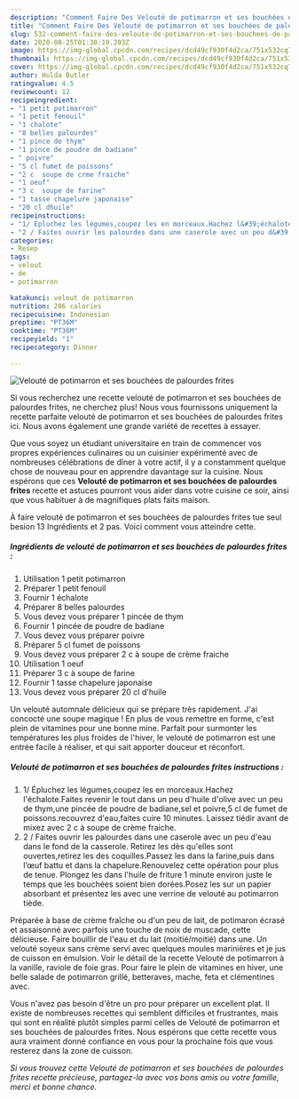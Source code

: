 ```yaml
---
description: "Comment Faire Des Velouté de potimarron et ses bouchées de palourdes frites"
title: "Comment Faire Des Velouté de potimarron et ses bouchées de palourdes frites"
slug: 532-comment-faire-des-veloute-de-potimarron-et-ses-bouchees-de-palourdes-frites
date: 2020-08-25T01:30:19.293Z
image: https://img-global.cpcdn.com/recipes/dcd49cf930f4d2ca/751x532cq70/veloute-de-potimarron-et-ses-bouchees-de-palourdes-frites-photo-principale-de-la-recette.jpg
thumbnail: https://img-global.cpcdn.com/recipes/dcd49cf930f4d2ca/751x532cq70/veloute-de-potimarron-et-ses-bouchees-de-palourdes-frites-photo-principale-de-la-recette.jpg
cover: https://img-global.cpcdn.com/recipes/dcd49cf930f4d2ca/751x532cq70/veloute-de-potimarron-et-ses-bouchees-de-palourdes-frites-photo-principale-de-la-recette.jpg
author: Hulda Butler
ratingvalue: 4.5
reviewcount: 12
recipeingredient:
- "1 petit potimarron"
- "1 petit fenouil"
- "1 chalote"
- "8 belles palourdes"
- "1 pince de thym"
- "1 pince de poudre de badiane"
- " poivre"
- "5 cl fumet de poissons"
- "2 c  soupe de crme fraiche"
- "1 oeuf"
- "3 c  soupe de farine"
- "1 tasse chapelure japonaise"
- "20 cl dhuile"
recipeinstructions:
- "1/ Épluchez les légumes,coupez les en morceaux.Hachez l&#39;échalote.Faites revenir le tout dans un peu d&#39;huile d&#39;olive avec un peu de thym,une pincée de poudre de badiane,sel et poivre,5 cl de fumet de poissons.recouvrez d&#39;eau,faites cuire 10 minutes. Laissez tiédir avant de mixez avec 2 c à soupe de crème fraiche."
- "2 / Faites ouvrir les palourdes dans une caserole avec un peu d&#39;eau dans le fond de la casserole. Retirez les dès qu&#39;elles sont ouvertes,retirez les des coquilles.Passez les dans la farine,puis dans l’œuf battu et dans la chapelure.Renouvelez cette opération pour plus de tenue. Plongez les dans l&#39;huile de friture 1 minute environ juste le temps que les bouchées soient bien dorées.Posez les sur un papier absorbant et présentez les avec une verrine de velouté au potimarron tiède."
categories:
- Resep
tags:
- velout
- de
- potimarron

katakunci: velout de potimarron 
nutrition: 206 calories
recipecuisine: Indonesian
preptime: "PT36M"
cooktime: "PT36M"
recipeyield: "1"
recipecategory: Dinner

---
```



![Velouté de potimarron et ses bouchées de palourdes frites](https://img-global.cpcdn.com/recipes/dcd49cf930f4d2ca/751x532cq70/veloute-de-potimarron-et-ses-bouchees-de-palourdes-frites-photo-principale-de-la-recette.jpg)

Si vous recherchez une recette velouté de potimarron et ses bouchées de palourdes frites, ne cherchez plus! Nous vous fournissons uniquement la recette parfaite velouté de potimarron et ses bouchées de palourdes frites ici. Nous avons également une grande variété de recettes à essayer.

Que vous soyez un étudiant universitaire en train de commencer vos propres expériences culinaires ou un cuisinier expérimenté avec de nombreuses célébrations de dîner à votre actif, il y a constamment quelque chose de nouveau pour en apprendre davantage sur la cuisine. Nous espérons que ces <strong> Velouté de potimarron et ses bouchées de palourdes frites </strong> recette et astuces pourront vous aider dans votre cuisine ce soir, ainsi que vous habituer à de magnifiques plats faits maison.

<!--inarticleads1-->

À faire velouté de potimarron et ses bouchées de palourdes frites tue seul besion 13 Ingrédients et 2 pas. Voici comment vous atteindre cette.

##### Ingrédients de velouté de potimarron et ses bouchées de palourdes frites :

1. Utilisation 1 petit potimarron
1. Préparer 1 petit fenouil
1. Fournir 1 échalote
1. Préparer 8 belles palourdes
1. Vous devez vous préparer 1 pincée de thym
1. Fournir 1 pincée de poudre de badiane
1. Vous devez vous préparer  poivre
1. Préparer 5 cl fumet de poissons
1. Vous devez vous préparer 2 c à soupe de crème fraiche
1. Utilisation 1 oeuf
1. Préparer 3 c à soupe de farine
1. Fournir 1 tasse chapelure japonaise
1. Vous devez vous préparer 20 cl d&#39;huile


Un velouté automnale délicieux qui se prépare très rapidement. J&#39;ai concocté une soupe magique ! En plus de vous remettre en forme, c&#39;est plein de vitamines pour une bonne mine. Parfait pour surmonter les températures les plus froides de l&#39;hiver, le velouté de potimarron est une entrée facile à réaliser, et qui sait apporter douceur et réconfort. 

<!--inarticleads2-->

##### Velouté de potimarron et ses bouchées de palourdes frites instructions :

1. 1/ Épluchez les légumes,coupez les en morceaux.Hachez l&#39;échalote.Faites revenir le tout dans un peu d&#39;huile d&#39;olive avec un peu de thym,une pincée de poudre de badiane,sel et poivre,5 cl de fumet de poissons.recouvrez d&#39;eau,faites cuire 10 minutes. Laissez tiédir avant de mixez avec 2 c à soupe de crème fraiche.
1. 2 / Faites ouvrir les palourdes dans une caserole avec un peu d&#39;eau dans le fond de la casserole. Retirez les dès qu&#39;elles sont ouvertes,retirez les des coquilles.Passez les dans la farine,puis dans l’œuf battu et dans la chapelure.Renouvelez cette opération pour plus de tenue. Plongez les dans l&#39;huile de friture 1 minute environ juste le temps que les bouchées soient bien dorées.Posez les sur un papier absorbant et présentez les avec une verrine de velouté au potimarron tiède.


Préparée à base de crème fraîche ou d&#39;un peu de lait, de potimaron écrasé et assaisonné avec parfois une touche de noix de muscade, cette délicieuse. Faire bouillir de l&#39;eau et du lait (moitié/moitié) dans une. Un velouté soyeux sans crème servi avec quelques moules marinières et je jus de cuisson en émulsion. Voir le détail de la recette Velouté de potimarron à la vanille, raviole de foie gras. Pour faire le plein de vitamines en hiver, une belle salade de potimarron grillé, betteraves, mache, feta et clémentines avec. 

<!--inarticleads1-->

<p>
Vous n'avez pas besoin d'être un pro pour préparer un excellent plat. Il existe de nombreuses recettes qui semblent difficiles et frustrantes, mais qui sont en réalité plutôt simples parmi celles de Velouté de potimarron et ses bouchées de palourdes frites. Nous espérons que cette recette vous aura vraiment donné confiance en vous pour la prochaine fois que vous resterez dans la zone de cuisson.
</p>

<p>
<i>Si vous trouvez cette Velouté de potimarron et ses bouchées de palourdes frites recette précieuse, partagez-la avec vos bons amis ou votre famille, merci et bonne chance.</i>
</p>

